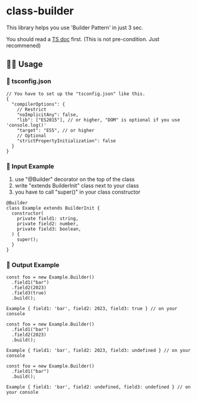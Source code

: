 # class-builder

This library helps you use 'Builder Pattern' in just 3 sec.

You should read a [TS doc](https://www.typescriptlang.org/docs/handbook/decorators.html) first. (This is not pre-condition. Just recommened)

## 💁‍♂️ Usage

### 🎯 tsconfig.json

```
// You have to set up the "tsconfig.json" like this.
{
  "compilerOptions": {
    // Restrict
    "noImplicitAny": false,
    "lib": ["ES2015"], // or higher, "DOM" is optional if you use 'console.log()'
    "target": "ES5", // or higher
    // Optional
    "strictPropertyInitialization": false
  }
}
```

### 🎯 Input Example

1. use "@Builder" decorator on the top of the class
2. write "extends BuilderInit" class next to your class
3. you have to call "super()" in your class constructor

```
@Builder
class Example extends BuilderInit {
  constructor(
    private field1: string,
    private field2: number,
    private field3: boolean,
  ) {
    super();
  }
}
```

### 🎯 Output Example

```
const foo = new Example.Builder()
  .field1("bar")
  .field2(2023)
  .field3(true)
  .build();

Example { field1: 'bar', field2: 2023, field3: true } // on your console
```

```
const foo = new Example.Builder()
  .field1("bar")
  .field2(2023)
  .build();

Example { field1: 'bar', field2: 2023, field3: undefined } // on your console
```

```
const foo = new Example.Builder()
  .field1("bar")
  .build();

Example { field1: 'bar', field2: undefined, field3: undefined } // on your console
```
